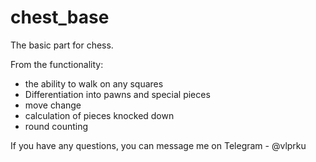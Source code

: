 # chest_base

The basic part for chess. 

From the functionality:
- the ability to walk on any squares
- Differentiation into pawns and special pieces
- move change 
- calculation of pieces knocked down
- round counting

If you have any questions, you can message me on Telegram - @vlprku
